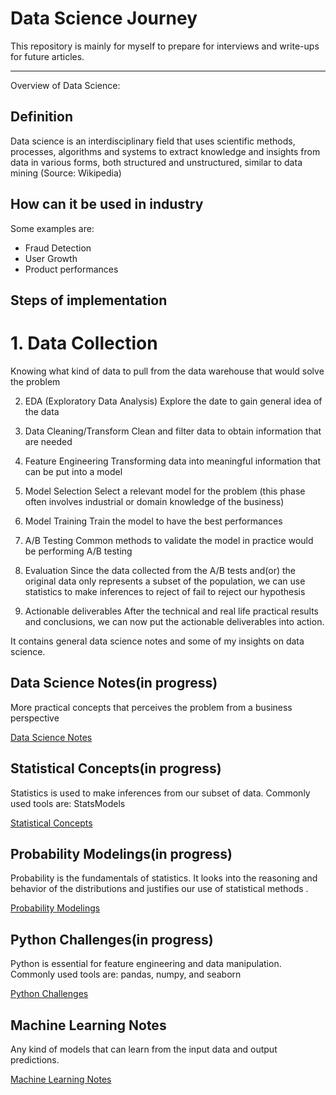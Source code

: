 # Data Science Journey

This repository is mainly for myself to prepare for interviews and write-ups for future articles.

***

Overview of Data Science:

## Definition

Data science is an interdisciplinary field that uses scientific methods, processes, algorithms and systems to extract knowledge and insights from data in various forms, both structured and unstructured, similar to data mining
(Source: Wikipedia)

## How can it be used in industry

Some examples are:

  - Fraud Detection
  - User Growth
  - Product performances


## Steps of implementation


  # 1.  Data Collection
  Knowing what kind of data to pull from the data warehouse that would solve the problem

  2. EDA (Exploratory Data Analysis)
  Explore the date to gain general idea of the data

  3. Data Cleaning/Transform
  Clean and filter data to obtain information that are needed

  4. Feature Engineering
  Transforming data into meaningful information that can be put into a model

  5. Model Selection
  Select a relevant model for the problem (this phase often involves industrial or domain knowledge of the business)

  6. Model Training
  Train the model to have the best performances

  7. A/B Testing
  Common methods to validate the model in practice would be performing A/B testing

  8. Evaluation
  Since the data collected from the A/B tests and(or) the original data only represents a subset of the population, we can use statistics to make inferences to reject of fail to reject our hypothesis

  9. Actionable deliverables
  After the technical and real life practical results and conclusions, we can now put the actionable deliverables into action.



It contains general data science notes and some of my insights on data science.

## Data Science Notes(in progress)
More practical concepts that perceives the problem from a business perspective

[Data Science Notes](https://github.com/kammybdeng/dsi-interview-prep/blob/master/general%20notes/Data%20Science%20general%20notes.ipynb)

## Statistical Concepts(in progress)
Statistics is used to make inferences from our subset of data. Commonly used tools are: StatsModels

[Statistical Concepts](https://github.com/kammybdeng/dsi-interview-prep/blob/master/Stats%20Concepts.ipynb)

## Probability Modelings(in progress)
Probability is the fundamentals of statistics. It looks into the reasoning and behavior of the distributions and justifies our use of statistical methods .

[Probability Modelings](https://github.com/kammybdeng/dsi-interview-prep/blob/master/probability%20simulations.ipynb)

## Python Challenges(in progress)
Python is essential for feature engineering and data manipulation. Commonly used tools are: pandas, numpy, and seaborn

[Python Challenges](https://github.com/kammybdeng/dsi-interview-prep/blob/master/python%20challenge/Python%20challenges.ipynb)

## Machine Learning Notes
Any kind of models that can learn from the input data and output predictions.

[Machine Learning Notes](https://github.com/kammybdeng/data-science-journey/tree/master/machine%20learning)
